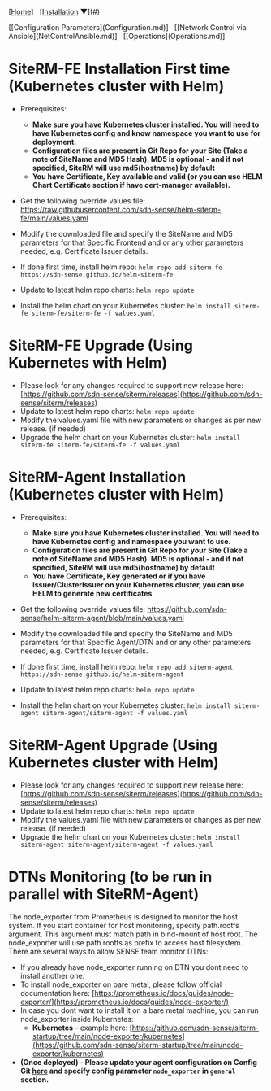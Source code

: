 [[Home](index.md)]   
[[Installation](Installation.md) ▼](#)
<div class="dropdown-content">
    <a href="Docker.md">Docker</a>
    <a href="Kubernetes.md">Kubernetes</a>
</div>
[[Configuration Parameters](Configuration.md)]   
[[Network Control via Ansible](NetControlAnsible.md)]   
[[Operations](Operations.md)]

<style>
.dropdown-content {
    display: none;
    position: absolute;
    background-color: #f9f9f9;
    min-width: 160px;
    box-shadow: 0px 8px 16px 0px rgba(0,0,0,0.2);
    z-index: 1;
}

.dropdown-content a {
    color: black;
    padding: 12px 16px;
    text-decoration: none;
    display: block;
}

.dropdown-content a:hover {background-color: #f1f1f1}

[[Installation](Installation.md)]:hover .dropdown-content {
    display: block;
}
</style>
# SiteRM-FE Installation First time (Kubernetes cluster with Helm)

* Prerequisites:
  * **Make sure you have Kubernetes cluster installed. You will need to have Kubernetes config and know namespace you want to use for deployment.**
  * **Configuration files are present in Git Repo for your Site (Take a note of SiteName and MD5 Hash). MD5 is optional - and if not specified, SiteRM will use md5(hostname) by default**
  * **You have Certificate, Key available and valid (or you can use HELM Chart Certificate section if have cert-manager available).**

* Get the following override values file: https://raw.githubusercontent.com/sdn-sense/helm-siterm-fe/main/values.yaml
* Modify the downloaded file and specify the SiteName and MD5 parameters for that Specific Frontend and or any other parameters needed, e.g. Certificate Issuer details.
* If done first time, install helm repo: `helm repo add siterm-fe https://sdn-sense.github.io/helm-siterm-fe`
* Update to latest helm repo charts: `helm repo update`
* Install the helm chart on your Kubernetes cluster: `helm install siterm-fe siterm-fe/siterm-fe -f values.yaml`

# SiteRM-FE Upgrade (Using Kubernetes with Helm)

* Please look for any changes required to support new release here: [https://github.com/sdn-sense/siterm/releases](https://github.com/sdn-sense/siterm/releases)
* Update to latest helm repo charts: `helm repo update`
* Modify the values.yaml file with new parameters or changes as per new release. (if needed)
* Upgrade the helm chart on your Kubernetes cluster: `helm install siterm-fe siterm-fe/siterm-fe -f values.yaml`

# SiteRM-Agent Installation (Kubernetes cluster with Helm)

* Prerequisites:
  * **Make sure you have Kubernetes cluster installed. You will need to have Kubernetes config and namespace you want to use.**
  * **Configuration files are present in Git Repo for your Site (Take a note of SiteName and MD5 Hash). MD5 is optional - and if not specified, SiteRM will use md5(hostname) by default**
  * **You have Certificate, Key generated or if you have Issuer/ClusterIssuer on your Kubernetes cluster, you can use HELM to generate new certificates**

* Get the following override values file: https://github.com/sdn-sense/helm-siterm-agent/blob/main/values.yaml
* Modify the downloaded file and specify the SiteName and MD5 parameters for that Specific Agent/DTN and or any other parameters needed, e.g. Certificate Issuer details.
* If done first time, install helm repo: `helm repo add siterm-agent https://sdn-sense.github.io/helm-siterm-agent`
* Update to latest helm repo charts: `helm repo update`
* Install the helm chart on your Kubernetes cluster: `helm install siterm-agent siterm-agent/siterm-agent -f values.yaml`

# SiteRM-Agent Upgrade (Using Kubernetes cluster with Helm)

* Please look for any changes required to support new release here: [https://github.com/sdn-sense/siterm/releases](https://github.com/sdn-sense/siterm/releases)
* Update to latest helm repo charts: `helm repo update`
* Modify the values.yaml file with new parameters or changes as per new release. (if needed)
* Upgrade the helm chart on your Kubernetes cluster: `helm install siterm-agent siterm-agent/siterm-agent -f values.yaml`

# DTNs Monitoring (to be run in parallel with SiteRM-Agent)
The node_exporter from Prometheus is designed to monitor the host system. If you start container for host monitoring, specify path.rootfs argument. This argument must match path in bind-mount of host root. The node_exporter will use path.rootfs as prefix to access host filesystem. There are several ways to allow SENSE team monitor DTNs:
* If you already have node_exporter running on DTN you dont need to install another one.
* To install node_exporter on bare metal, please follow official documentation here: [https://prometheus.io/docs/guides/node-exporter/](https://prometheus.io/docs/guides/node-exporter/)
* In case you dont want to install it on a bare metal machine, you can run node_exporter inside Kubernetes:
  * **Kubernetes** - example here: [https://github.com/sdn-sense/siterm-startup/tree/main/node-exporter/kubernetes](https://github.com/sdn-sense/siterm-startup/tree/main/node-exporter/kubernetes)
* **(Once deployed) - Please update your agent configuration on Config Git [here](https://github.com/sdn-sense/rm-configs) and specify config parameter `node_exporter` in `general` section.**
